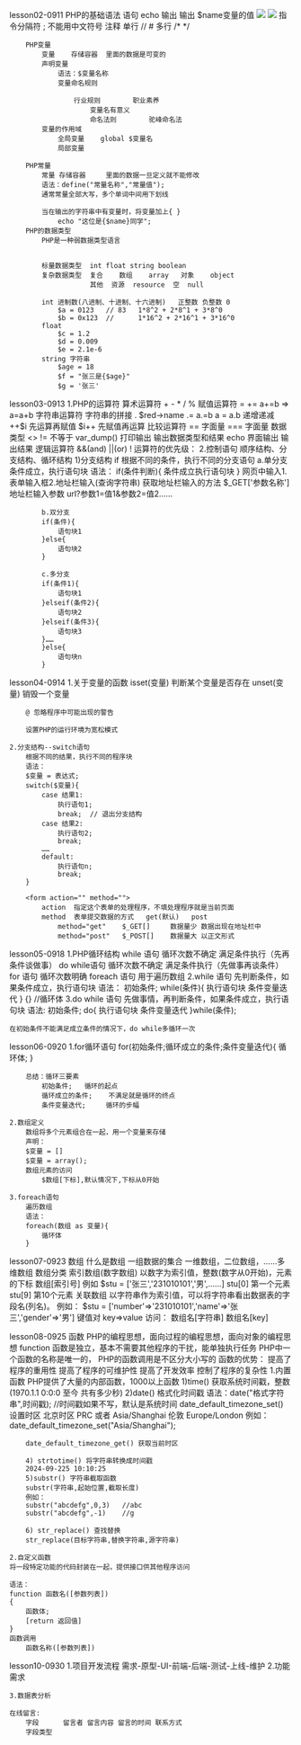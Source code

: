 lesson02-0911
	PHP的基础语法
		语句		<?php  ?>
				<?=  ?>
		echo 输出
			<?php echo '我没k'; echo $name; ?>
			<?= $name ?> 输出 $name变量的值
			<img src="<?php echo $url; ?>">
			<img src="<?= $url; ?>">
		指令分隔符
			;	不能用中文符号
		注释
			单行
				//
				#
			多行
				/* */
		
		PHP变量
			变量	  存储容器	里面的数据是可变的
			声明变量
				语法：$变量名称
				变量命名规则
					
					行业规则		职业素养
						变量名有意义
						命名法则		驼峰命名法
			变量的作用域				
				全局变量	global $变量名
				局部变量	
				
		PHP常量
			常量 存储容器		里面的数据一旦定义就不能修改
			语法：define("常量名称","常量值");
			通常常量全部大写，多个单词中间用下划线
			
			当在输出的字符串中有变量时，将变量加上{ }
				echo "这位是{$name}同学";
		PHP的数据类型
			PHP是一种弱数据类型语言
			
			
			标量数据类型	int float string boolean
			复杂数据类型	复合	  数组	array	对象	  object
						其他  资源  resource  空  null
			
			int	进制数(八进制、十进制、十六进制)	正整数 负整数 0
				$a = 0123	// 83	1*8^2 + 2*8^1 + 3*8^0
				$b = 0x123	//		1*16^2 + 2*16^1 + 3*16^0
			float
				$c = 1.2
				$d = 0.009
				$e = 2.1e-6
			string 字符串
				$age = 18
				$f = "张三是{$age}"
				$g = '张三'
		
		
		
lesson03-0913
	1.PHP的运算符
		算术运算符	+ - * / %
		赋值运算符	=  +=  a+=b => a=a+b
		字符串运算符	字符串的拼接	.
				$red->name
				<?php echo $name."优秀的程序员"; ?>
				<?php echo $name,"优秀的程序员"; ?>
				<?php echo "{$name}优秀的程序员"; ?>
		.=	a.=b    	a = a.b
		递增递减		++$i 先运算再赋值 	$i++ 先赋值再运算
		比较运算符	== 字面量
					=== 字面量 数据类型
					<>	!=	不等于
					var_dump()	打印输出	输出数据类型和结果
					echo		界面输出 输出结果
		逻辑运算符	&&(and)
					||(or)
					!
		运算符的优先级：
	2.控制语句
		顺序结构、分支结构、循环结构
		1)分支结构	if
		根据不同的条件，执行不同的分支语句
			a.单分支
				条件成立，执行语句块
			语法：
			if(条件判断){
				条件成立执行语句块
			}
			网页中输入1.表单输入框2.地址栏输入(查询字符串)
			获取地址栏输入的方法
			$_GET['参数名称']
			地址栏输入参数
				url?参数1=值1&参数2=值2……
				
			b.双分支
			if(条件){
				语句块1
			}else{
				语句块2
			}
	
			c.多分支
			if(条件1){
				语句块1
			}elseif(条件2){
				语句块2
			}elseif(条件3){
				语句块3
			}……
			}else{
				语句块n
			}
			
			

lesson04-0914
	1.关于变量的函数
		isset(变量)	判断某个变量是否存在
		unset(变量)	销毁一个变量
		
		@ 忽略程序中可能出现的警告
		
		设置PHP的运行环境为宽松模式
		
	2.分支结构--switch语句	
		根据不同的结果，执行不同的程序块
		语法：
		$变量 = 表达式;
		switch($变量){
			case 结果1:
				执行语句1;
				break;	// 退出分支结构
			case 结果2:
				执行语句2;
				break;	
			……
			default:
				执行语句n;
				break;
		}
		
		<form action="" method="">
			action 	指定这个表单的处理程序，不填处理程序就是当前页面
			method	表单提交数据的方式	get(默认)	  post
				method="get"	$_GET[]		数据量少 数据出现在地址栏中
				method="post"	$_POST[]	数据量大 以正文形式
			
			
				
lesson05-0918
	1.PHP循环结构
		while 语句		循环次数不确定  满足条件执行（先再条件谈做事）
		do while语句		循环次数不确定  满足条件执行（先做事再谈条件）
		for 语句		循环次数明确
		foreach 语句		用于遍历数组
	2.while 语句
		先判断条件，如果条件成立，执行语句块
		语法：
			初始条件;
			while(条件){
				执行语句块
				条件变量迭代
			}
			{}	//循环体
	3.do while 语句
		先做事情，再判断条件，如果条件成立，执行语句块
		语法:
		初始条件;
		do{
			执行语句块
			条件变量迭代
		}while(条件);
		
	在初始条件不能满足成立条件的情况下，do while多循环一次
	
lesson06-0920
	1.for循环语句
		for(初始条件;循环成立的条件;条件变量迭代){
			循环体;
		}
		
		总结：循环三要素
			初始条件;	循环的起点
			循环成立的条件;	不满足就是循环的终点
			条件变量迭代;		循环的步幅
			
	2.数组定义
		数组将多个元素组合在一起，用一个变量来存储
		声明：
		$变量 = []
		$变量 = array();
		数组元素的访问
			$数组[下标],默认情况下,下标从0开始
		
	3.foreach语句
		遍历数组
		语法：
		foreach(数组 as 变量){
			循环体
		}
		
		
lesson07-0923
	数组
	什么是数组
		一组数据的集合
		一维数组，二位数组，……多维数组
	数组分类
		索引数组(数字数组)
		以数字为索引值，整数(数字从0开始)，元素的下标
			数组[索引号]
			例如
			$stu = ['张三','231010101','男',……]
				stu[0]	第一个元素
				stu[9]	第10个元素
		关联数组
			以字符串作为索引值，可以将字符串看出数据表的字段名(列名)。
			例如：
			$stu = ['number'=>'231010101','name'=>'张三','gender'=>'男']
				键值对 key=>value
			访问：
				数组名[字符串]
				数组名[key]
			
			
lesson08-0925
	函数
	PHP的编程思想，面向过程的编程思想，面向对象的编程思想
	function 
	函数是独立，基本不需要其他程序的干扰，能单独执行任务
	PHP中一个函数的名称是唯一的，
	PHP的函数调用是不区分大小写的
	函数的优势：
		提高了程序的重用性
		提高了程序的可维护性
		提高了开发效率
		控制了程序的复杂性
	1.内置函数
		PHP提供了大量的内部函数，1000以上函数
		1)time() 获取系统时间戳，整数(1970.1.1 0:0:0 至今 共有多少秒)
		2)date() 格式化时间戳
		语法：date("格式字符串",时间戳); //时间戳如果不写，默认是系统时间
		date_default_timezone_set() 设置时区
		北京时区 PRC 或者 Asia/Shanghai
		伦敦	Europe/London
		例如：date_default_timezone_set("Asia/Shanghai");
		
		date_default_timezone_get()	获取当前时区
		
		4) strtotime() 将字符串转换成时间戳
		2024-09-225 10:10:25
		5)substr() 字符串截取函数
		substr(字符串,起始位置,截取长度)
		例如：
		substr("abcdefg",0,3)	//abc
		substr("abcdefg",-1)	//g
		
		6) str_replace() 查找替换
		str_replace(目标字符串,替换字符串,源字符串)
	
	2.自定义函数
	将一段特定功能的代码封装在一起，提供接口供其他程序访问
	
	语法：
	function 函数名([参数列表])
	{
		函数体;
		[return 返回值]
	}
	函数调用
		函数名称([参数列表])
		

lesson10-0930
	1.项目开发流程
	需求-原型-UI-前端-后端-测试-上线-维护
	2.功能需求
	
	3.数据表分析
	
	在线留言:
		字段		留言者 留言内容 留言的时间 联系方式
		字段类型